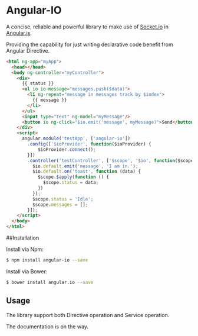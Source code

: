 # Angular-IO

A concise, reliable and powerful library to make use of [Socket.io](http://socket.io/) in [Angular.js](https://angularjs.org/).

Providing the capability for just writing declarative code benefit from Angular Directive.


```html
<html ng-app="myApp">
  <head></head>
  <body ng-controller="myController">
    <div>
      {{ status }}
      <ul io io-message="messages.push($data)">
        <li ng-repeat="message in messages track by $index">
          {{ message }}
        </li>
      </ul>
      <input type="text" ng-model="myMessage"/>
      <button io ng-click="$io.emit('message', myMessage)">Send</button>
    </div>
    <script>
      angular.module('testApp', ['angular-io'])
        .config(['$ioProvider', function($ioProvider) {
            $ioProvider.connect();
        }])
        .controller('testController', ['$scope', '$io', function($scope, $io) {
          $io.default.emit('message', 'I am in.');
          $io.default.on('toast', function (data) {
            $scope.$apply(function () {
              $scope.status = data;
            })
          });
          $scope.status = 'Idle';
          $scope.messages = [];
        }]);
    </script>
  </body>
</html>
```


##Installation

Install via Npm:

```bash
$ npm install angular-io --save
```

Install via Bower:

```bash
$ bower install angular.io --save
```


## Usage

The library support both Directive operation and Service operation.

The documentation is on the way.
